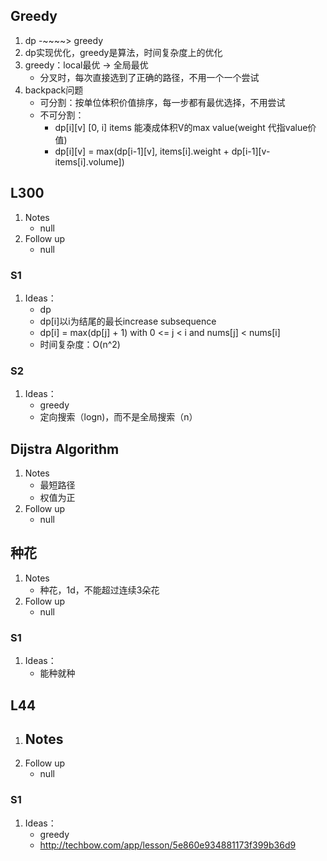 ## Greedy
1. dp -~~~~> greedy
2. dp实现优化，greedy是算法，时间复杂度上的优化
3. greedy：local最优 -> 全局最优
   - 分叉时，每次直接选到了正确的路径，不用一个一个尝试
4. backpack问题
   - 可分割：按单位体积价值排序，每一步都有最优选择，不用尝试
   - 不可分割：
     - dp[i][v] [0, i] items 能凑成体积V的max value(weight 代指value价值)
     - dp[i][v] = max(dp[i-1][v], items[i].weight + dp[i-1][v-items[i].volume])
## L300
1. Notes
   - null
2. Follow up
   - null
### S1
1. Ideas：
   - dp
   - dp[i]以i为结尾的最长increase subsequence
   - dp[i] = max(dp[j] + 1) with 0 <= j < i and nums[j] < nums[i]
   - 时间复杂度：O(n^2)
### S2
1. Ideas：
   - greedy
   - 定向搜索（logn)，而不是全局搜索（n）
## Dijstra Algorithm
1. Notes
   - 最短路径
   - 权值为正
2. Follow up
   - null
## 种花
1. Notes
   - 种花，1d，不能超过连续3朵花
2. Follow up
   - null
### S1
1. Ideas：
   - 能种就种
## L44
1. Notes
   - 
2. Follow up
   - null
### S1
1. Ideas：
   - greedy
   - http://techbow.com/app/lesson/5e860e934881173f399b36d9
